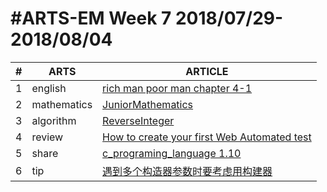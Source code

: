 #ARTS-EM Week 7 2018/07/29-2018/08/04
=================================

| # | ARTS | ARTICLE |
|---| ----- | ---------- |
|1|english|[rich man poor man chapter 4-1](../english/RichManPoorMan/week7_Chapter%204-1.md)|
|2|mathematics|[JuniorMathematics](../mathematics/JuniorMathematics.md)|
|3|algorithm|[ReverseInteger](../../java/src/main/java/com/leetcode/easy/ReverseInteger/ReverseInteger.java)|
|4|review|[How to create your first Web Automated test](Documents/github/codinglife/arts/review/Week7_How%20to%20create%20your%20first%20Web%20Automated%20test.md)|
|5|share|[c_programing_language 1.10](../c/c_programing_language/1.10%20外部变量与作用域_week7.md)|
|6|tip|[遇到多个构造器参数时要考虑用构建器](Documents/github/codinglife/arts/tip/EffectiveJava/2%20遇到多个构造器参数时要考虑用构建器.md)|


